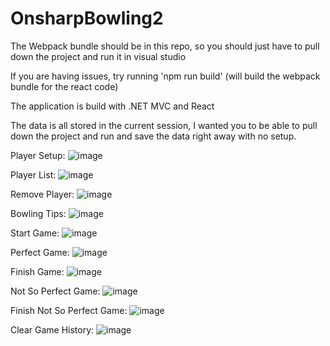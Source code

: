 # OnsharpBowling2

The Webpack bundle should be in this repo, so you should just have to pull down the project and run it in visual studio

If you are having issues, try running 'npm run build' (will build the webpack bundle for the react code)

The application is build with .NET MVC and React

The data is all stored in the current session, I wanted you to be able to pull down the project and run and save the data right away with no setup.

Player Setup:
![image](https://github.com/swaygibb/OnsharpBowling2/assets/8303711/8c44c193-5111-451c-9bfb-e4063a3f28bc)

Player List:
![image](https://github.com/swaygibb/OnsharpBowling2/assets/8303711/d551e07a-05df-49b7-9f5b-b375410faded)

Remove Player:
![image](https://github.com/swaygibb/OnsharpBowling2/assets/8303711/174b061a-74db-495b-b325-cea612d576b0)

Bowling Tips:
![image](https://github.com/swaygibb/OnsharpBowling2/assets/8303711/ffdcb0c0-75f0-44f8-95cb-c14997ba66dc)

Start Game: 
![image](https://github.com/swaygibb/OnsharpBowling2/assets/8303711/9e945ad3-ee20-4bb4-be77-a88dc0821179)

Perfect Game:
![image](https://github.com/swaygibb/OnsharpBowling2/assets/8303711/d26d47df-df4e-46e7-b8f6-a1ac748ab016)

Finish Game:
![image](https://github.com/swaygibb/OnsharpBowling2/assets/8303711/d5a715b0-20ea-4c07-9e12-cbb61dd4aefe)

Not So Perfect Game:
![image](https://github.com/swaygibb/OnsharpBowling2/assets/8303711/281dd935-db22-4e9d-a44a-c39599fa72e5)

Finish Not So Perfect Game:
![image](https://github.com/swaygibb/OnsharpBowling2/assets/8303711/3e5feaaa-3d88-4dac-b8f0-9ccc01c25157)

Clear Game History:
![image](https://github.com/swaygibb/OnsharpBowling2/assets/8303711/641a157a-ab32-4324-b495-8690db3585c7)
